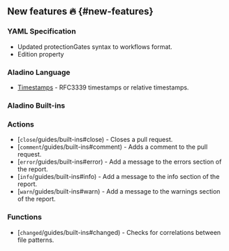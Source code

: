 ## New features :fire: {#new-features}

### YAML Specification
- Updated protectionGates syntax to workflows format.
- Edition property 

### Aladino Language
- [Timestamps](/use-cases/timestamps) - RFC3339 timestamps or relative timestamps.

### Aladino Built-ins

### Actions
- [`close`/guides/built-ins#close) - Closes a pull request.
- [`comment`/guides/built-ins#comment) - Adds a comment to the pull request.
- [`error`/guides/built-ins#error) - Add a message to the errors section of the report.
- [`info`/guides/built-ins#info) - Add a message to the info section of the report.
- [`warn`/guides/built-ins#warn) - Add a message to the warnings section of the report.

### Functions
- [`changed`/guides/built-ins#changed) - Checks for correlations between file patterns.